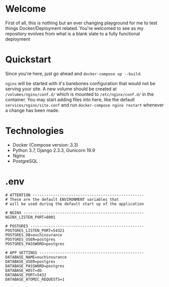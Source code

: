 Welcome
===

First of all, this is nothing but an ever changing playground for me to test things Docker/Deployment related. You're welcomed to see as my repository evolves from what is a blank slate to a fully functional deployment


Quickstart
===

Since you're here, just go ahead and `docker-compose up --build`.

`nginx` will be started with it's barebones configuration that would not be serving your site. A new volume should be created at `/volumes/nginx/conf.d/` which is mounted to `/etc/nginx/conf.d/` in the container. You may start adding files into here, like the default `services/nginx/site.conf` and run `docker-compose nginx restart` whenever a change has been made.

Technologies
===
* Docker (Compose version: 3.3)
* Python 3.7, Django 2.3.3, Gunicorn 19.9
* Nginx
* PostgreSQL

.env
===
```
# ATTENTION -------------------------------------------------
# These are the default ENVIRONMENT variables that
# will be used during the default start up of the application

# NGINX -----------------------------------------------------
NGINX_LISTEN_PORT=8001

# POSTGRES --------------------------------------------------
POSTGRES_LISTEN_PORT=54321
POSTGRES_DB=ouchinsurance
POSTGRES_USER=postgres
POSTGRES_PASSWORD=postgres

# APP SETTINGS ----------------------------------------------
DATABASE_NAME=ouchinsurance
DATABASE_USER=postgres
DATABASE_PASSWORD=postgres
DATABASE_HOST=db
DATABASE_PORT=5432
DATABASE_ATOMIC_REQUESTS=1
```
